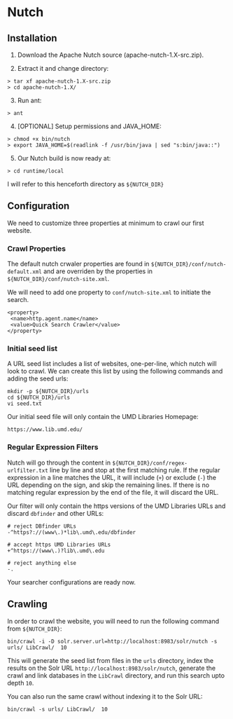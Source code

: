 # Nutch

## Installation

1) Download the Apache Nutch source (apache-nutch-1.X-src.zip).

2) Extract it and change directory:

```
> tar xf apache-nutch-1.X-src.zip
> cd apache-nutch-1.X/
```

3) Run ant:

```
> ant
```

4) [OPTIONAL] Setup permissions and JAVA_HOME:

```
> chmod +x bin/nutch
> export JAVA_HOME=$(readlink -f /usr/bin/java | sed "s:bin/java::")
```

5) Our Nutch build is now ready at:

```
> cd runtime/local
```

I will refer to this henceforth directory as ```${NUTCH_DIR}```

## Configuration

We need to customize three properties at minimum to crawl our first website.

### Crawl Properties

The default nutch crwaler properties are found in ```${NUTCH_DIR}/conf/nutch-default.xml``` and are overriden by the properties in ```${NUTCH_DIR}/conf/nutch-site.xml```. 

We will need to add one property to ```conf/nutch-site.xml``` to initiate the search.

```
<property>
 <name>http.agent.name</name>
 <value>Quick Search Crawler</value>
</property>
```

### Initial seed list

A URL seed list includes a list of websites, one-per-line, which nutch will look to crawl. We can create this list by using the following commands and adding the seed urls:

```
mkdir -p ${NUTCH_DIR}/urls
cd ${NUTCH_DIR}/urls
vi seed.txt
```

Our initial seed file will only contain the UMD Libraries Homepage:

```
https://www.lib.umd.edu/
```

### Regular Expression Filters

Nutch will go through the content in ```${NUTCH_DIR}/conf/regex-urlfilter.txt``` line by line and stop at the first matching rule. If the regular expression in a line matches the URL, it will include (```+```) or exclude (```-```) the URL depending on the sign, and skip the remaining lines. If there is no matching regular expression by the end of the file, it will discard the URL.

Our filter will only contain the https versions of the UMD Libraries URLs and discard ```dbfinder``` and other URLs:

```
# reject DBfinder URLs
-^https?://(www\.)*lib\.umd\.edu/dbfinder

# accept https UMD Libraries URLs
+^https://(www\.)?lib\.umd\.edu

# reject anything else
-.
```

Your searcher configurations are ready now.


## Crawling

In order to crawl the website, you will need to run the following command from 
```${NUTCH_DIR}```:

```
bin/crawl -i -D solr.server.url=http://localhost:8983/solr/nutch -s urls/ LibCrawl/  10
```

This will generate the seed list from files in the ```urls``` directory, index the results on the Solr URL ```http://localhost:8983/solr/nutch```, generate the crawl and link databases in the ```LibCrawl``` directory, and run this search upto depth ```10```.

You can also run the same crawl without indexing it to the Solr URL:

```
bin/crawl -s urls/ LibCrawl/  10
```